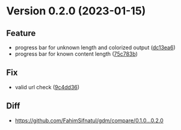 # Version 0.2.0 (2023-01-15)
## Feature
* progress bar for unknown length and colorized output ([dc13ea6](https://github.com/FahimSifnatul/gdm/commit/dc13ea6487a7363f3d6e63856433b33ea041244e))
* progress bar for known content length ([75c783b](https://github.com/FahimSifnatul/gdm/commit/75c783b95b0d73051070a9edc581c63d687aa689))

## Fix
* valid url check ([9c4dd36](https://github.com/FahimSifnatul/gdm/commit/9c4dd36711d3ca4394c9896efada1637736954a2))

## Diff
* https://github.com/FahimSifnatul/gdm/compare/0.1.0...0.2.0
